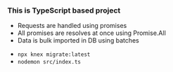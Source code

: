 ### This is TypeScript based project

* Requests are handled using promises
* All promises are resolves at once using Promise.All
* Data is bulk imported in DB using batches


-  `npx knex migrate:latest`
-  `nodemon src/index.ts`
 
